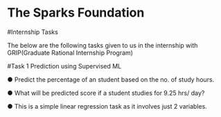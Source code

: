 # The Sparks Foundation 

#Internship Tasks

The below are the following tasks given to us in the internship with GRIP(Graduate Rational Internship Program)

#Task 1
Prediction using Supervised ML

● Predict the percentage of an student based on the no. of study hours.

● What will be predicted score if a student studies for 9.25 hrs/ day?

● This is a simple linear regression task as it involves just 2 variables.
